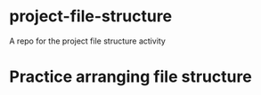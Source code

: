 # project-file-structure
A repo for the project file structure activity
# Practice arranging file structure
